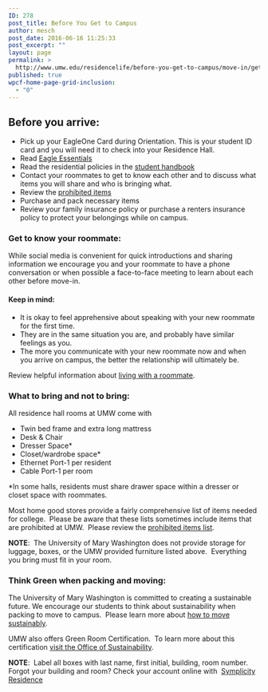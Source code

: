 ```yaml
---
ID: 278
post_title: Before You Get to Campus
author: mesch
post_date: 2016-06-16 11:25:33
post_excerpt: ""
layout: page
permalink: >
  http://www.umw.edu/residencelife/before-you-get-to-campus/move-in/get-campus-2/
published: true
wpcf-home-page-grid-inclusion:
  - "0"
---
```

<h2><strong>Before you arrive:</strong></h2>
<ul>
 	<li>Pick up your EagleOne Card during Orientation. This is your student ID card and you will need it to check into your Residence Hall.</li>
 	<li>Read <a href="http://publications.umw.edu/eagleessentials/">Eagle Essentials</a></li>
 	<li>Read the residential policies in the <a href="http://publications.umw.edu/student-handbook/">student handbook</a></li>
 	<li>Contact your roommates to get to know each other and to discuss what items you will share and who is bringing what.</li>
 	<li>Review the <a href="http://www.umw.edu/residencelife/before-you-get-to-campus/move-in/prohibited-in-residence-halls/">prohibited items</a></li>
 	<li>Purchase and pack necessary items</li>
 	<li>Review your family insurance policy or purchase a renters insurance policy to protect your belongings while on campus.</li>
</ul>
<h3>Get to know your roommate:</h3>
While social media is convenient for quick introductions and sharing information we encourage you and your roommate to have a phone conversation or when possible a face-to-face meeting to learn about each other before move-in.
<h4>Keep in mind:</h4>
<ul>
 	<li>It is okay to feel apprehensive about speaking with your new roommate for the first time.</li>
 	<li>They are in the same situation you are, and probably have similar feelings as you.</li>
 	<li>The more you communicate with your new roommate now and when you arrive on campus, the better the relationship will ultimately be.</li>
</ul>
Review helpful information about <a href="http://www.umw.edu/residencelife/on-campus/life/roommate/">living with a roommate</a>.
<h3>What to bring and not to bring:</h3>
All residence hall rooms at UMW come with
<ul>
 	<li>Twin bed frame and extra long mattress</li>
 	<li>Desk &amp; Chair</li>
 	<li>Dresser Space*</li>
 	<li>Closet/wardrobe space*</li>
 	<li>Ethernet Port-1 per resident</li>
 	<li>Cable Port-1 per room</li>
</ul>
*In some halls, residents must share drawer space within a dresser or closet space with roommates.

Most home good stores provide a fairly comprehensive list of items needed for college.  Please be aware that these lists sometimes include items that are prohibited at UMW.  Please review the <a href="http://www.umw.edu/residencelife/before-you-get-to-campus/move-in/prohibited-in-residence-halls/">prohibited items list</a>.

<strong>NOTE</strong>:  The University of Mary Washington does not provide storage for luggage, boxes, or the UMW provided furniture listed above.  Everything you bring must fit in your room.
<h3>Think Green when packing and moving:</h3>
The University of Mary Washington is committed to creating a sustainable future. We encourage our students to think about sustainability when packing to move to campus.  Please learn more about <a href="http://sustainability.umw.edu/move-in/" target="_blank">how to move sustainably</a>.

UMW also offers Green Room Certification.  To learn more about this certification <a href="http://sustainability.umw.edu/green-room-certification-checklist/" target="_blank">visit the Office of Sustainability</a>.<strong> </strong>

<strong>NOTE</strong>:  Label all boxes with last name, first initial, building, room number.  Forgot your building and room? Check your account online with  <a href="https://umw-residence.symplicity.com/index.php/pid789120?">Symplicity Residence</a>